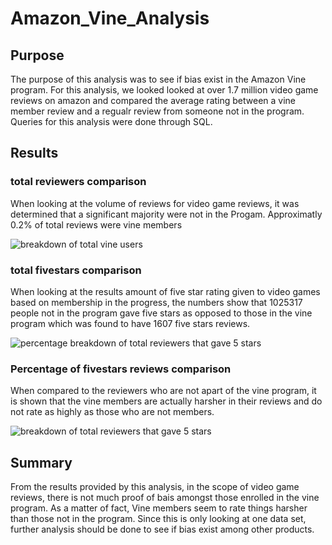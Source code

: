 # Amazon_Vine_Analysis
## Purpose
The purpose of this analysis was to see if bias exist in the Amazon Vine program. For this analysis, we looked looked at over 1.7 million video game reviews on amazon and compared the average rating between a vine member review and a regualr review from someone not in the program. Queries for this analysis were done through SQL.

## Results
### __total reviewers  comparison__
When looking at the volume of reviews for video game reviews, it was determined that a significant majority were not in the Progam. Approximatly 0.2% of total reviews were vine members 

![breakdown of total vine users](https://github.com/ChristopheGarcia1/Amazon_Vine_Analysis/total_vine.png)

### __total fivestars comparison__

When looking at the results amount of five star rating given to video games based on membership in the progress, the numbers show that 1025317 people not in the program gave five stars as opposed to those in the vine program which was found to have 1607 five stars reviews. 

![percentage breakdown of total reviewers that gave 5 stars](https://github.com/ChristopheGarcia1/Amazon_Vine_Analysis/total_fivestar.png)

### __Percentage of fivestars reviews comparison__

When compared to the reviewers who are not apart of the vine program, it is shown that the vine members are actually harsher in their reviews and do not rate as highly as those who are not members. 

![breakdown of total reviewers that gave 5 stars](https://github.com/ChristopheGarcia1/Amazon_Vine_Analysis/fivestar_analysis.png)

## Summary

From the results provided by this analysis, in the scope of video game reviews, there is not much proof of bais amongst those enrolled in the vine program. As a matter of fact, Vine members seem to rate things harsher than those not in the program. Since this is only looking at one data set, further analysis should be done to see if bias exist among other products. 